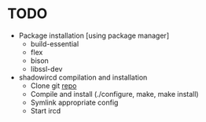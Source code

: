  TODO
 ====================

- Package installation [using package manager]
   * build-essential
   * flex
   * bison
   * libssl-dev
- shadowircd compilation and installation
   * Clone git [repo](https://github.com/shadowircd/shadowircd)
   * Compile and install (./configure, make, make install)
   * Symlink appropriate config
   * Start ircd
